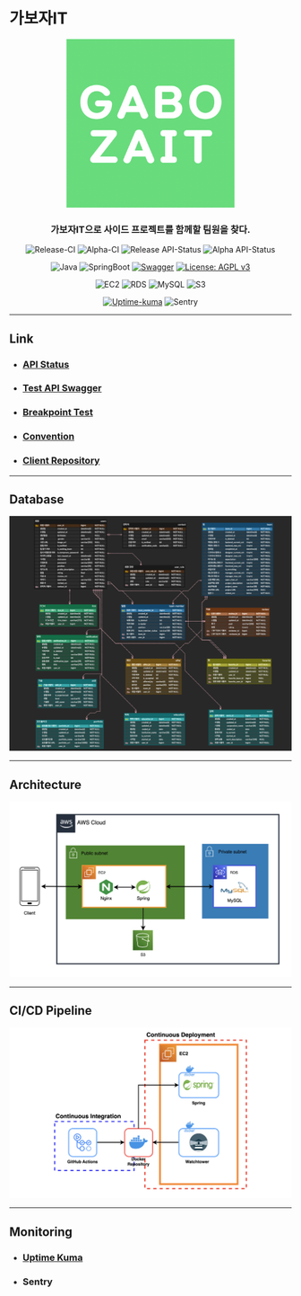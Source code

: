 # 가보자IT

<div align="center">

<img src="docs/img/gabojait-logo.png" alt="gabojait-logo.png" width=300 height=300>

### 가보자IT으로 사이드 프로젝트를 함께할 팀원을 찾다.

![Release-CI](https://img.shields.io/endpoint.svg?url=https%3A%2F%2Factions-badge.atrox.dev%2Fgabojait%2Fgabojait-spring%2Fbadge%3Fref%3Dmaster%26token%3D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&style=flat&label=Release-CI&logo=GitHub-Actions)
![Alpha-CI](https://img.shields.io/endpoint.svg?url=https%3A%2F%2Factions-badge.atrox.dev%2Fgabojait%2Fgabojait-spring%2Fbadge%3Fref%3Ddevelop%26token%3D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&style=flat&label=Alpha-CI&logo=GitHub-Actions)
![Release API-Status](https://uptime.nogamsung.com/api/badge/3/status?label=Release%20API%20Status&style=flat)
![Alpha API-Status](https://uptime.nogamsung.com/api/badge/2/status?label=Alpha%20API%20Status&style=flat)

![Java](https://img.shields.io/badge/Java-11.0.11-6db33f?style=flat)
![SpringBoot](https://img.shields.io/badge/Spring_Boot-2.6.6-6DB33F?logo=Spring-Boot&style=flat)
[![Swagger](https://img.shields.io/badge/Swagger-4E4E4E?logo=Swagger&style=flat)](https://gabojait-dev.nogamsung.com/api/v1/docs/swagger-ui/index.html)
[![License: AGPL v3](https://img.shields.io/badge/License-AGPL_v3-blue.svg)](LICENSE)

![EC2](https://img.shields.io/badge/EC2-t2.micro-FF9900?logo=amazonec2&style=flat)
![RDS](https://img.shields.io/badge/RDS-db.t3.micro-527FFF?logo=amazonrds&style=flat)
![MySQL](https://img.shields.io/badge/MySQL-8.0.33-4479A1?logo=mysql&style=flat)
![S3](https://img.shields.io/badge/S3-4E4E4E?logo=Amazon-S3&style=flat)

[![Uptime-kuma](https://img.shields.io/badge/Uptime%20Kuma-4E4E4E?logo=uptimekuma&style=flat)](https://uptime-kuma.nogamsung.com/status/gabojait)
![Sentry](https://img.shields.io/badge/Sentry-362D59?logo=sentry&style=flat)

</div>

---

## Link

- ### [API Status](https://uptime-kuma.nogamsung.com/status/gabojait)
- ### [Test API Swagger](https://gabojait-dev.nogamsung.com/api/v1/docs/swagger-ui/index.html)
- ### [Breakpoint Test](docs/breakpoint-test.md)
- ### [Convention](docs/convention.md)
- ### [Client Repository](https://github.com/gabojait/gabojait-react-native)

---

## Database 

![Database Diagram](docs/img/database-diagram.png)

---

## Architecture

![Architecture Diagram](docs/img/architecture-diagram.png)

---

## CI/CD Pipeline

![CI/CD Pipeline Diagram](docs/img/cicd-pipeline-diagram.png)

---

## Monitoring

- ### [Uptime Kuma](https://uptime-kuma.nogamsung.com/status/gabojait)
- ### Sentry
